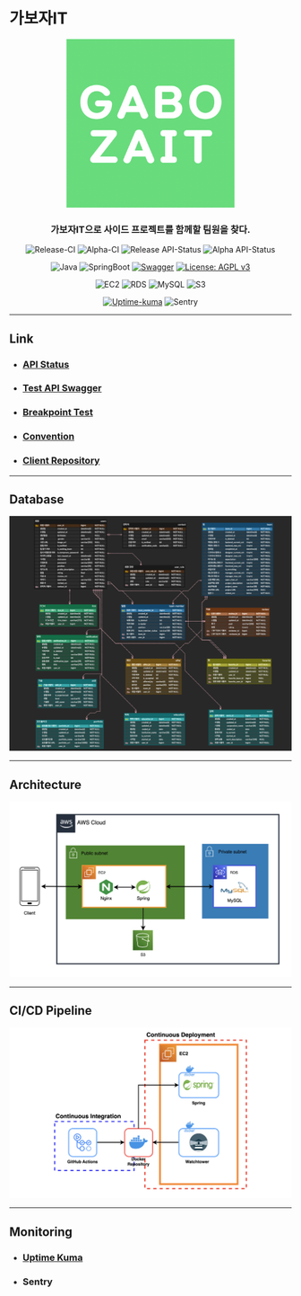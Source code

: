 # 가보자IT

<div align="center">

<img src="docs/img/gabojait-logo.png" alt="gabojait-logo.png" width=300 height=300>

### 가보자IT으로 사이드 프로젝트를 함께할 팀원을 찾다.

![Release-CI](https://img.shields.io/endpoint.svg?url=https%3A%2F%2Factions-badge.atrox.dev%2Fgabojait%2Fgabojait-spring%2Fbadge%3Fref%3Dmaster%26token%3D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&style=flat&label=Release-CI&logo=GitHub-Actions)
![Alpha-CI](https://img.shields.io/endpoint.svg?url=https%3A%2F%2Factions-badge.atrox.dev%2Fgabojait%2Fgabojait-spring%2Fbadge%3Fref%3Ddevelop%26token%3D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&style=flat&label=Alpha-CI&logo=GitHub-Actions)
![Release API-Status](https://uptime.nogamsung.com/api/badge/3/status?label=Release%20API%20Status&style=flat)
![Alpha API-Status](https://uptime.nogamsung.com/api/badge/2/status?label=Alpha%20API%20Status&style=flat)

![Java](https://img.shields.io/badge/Java-11.0.11-6db33f?style=flat)
![SpringBoot](https://img.shields.io/badge/Spring_Boot-2.6.6-6DB33F?logo=Spring-Boot&style=flat)
[![Swagger](https://img.shields.io/badge/Swagger-4E4E4E?logo=Swagger&style=flat)](https://gabojait-dev.nogamsung.com/api/v1/docs/swagger-ui/index.html)
[![License: AGPL v3](https://img.shields.io/badge/License-AGPL_v3-blue.svg)](LICENSE)

![EC2](https://img.shields.io/badge/EC2-t2.micro-FF9900?logo=amazonec2&style=flat)
![RDS](https://img.shields.io/badge/RDS-db.t3.micro-527FFF?logo=amazonrds&style=flat)
![MySQL](https://img.shields.io/badge/MySQL-8.0.33-4479A1?logo=mysql&style=flat)
![S3](https://img.shields.io/badge/S3-4E4E4E?logo=Amazon-S3&style=flat)

[![Uptime-kuma](https://img.shields.io/badge/Uptime%20Kuma-4E4E4E?logo=uptimekuma&style=flat)](https://uptime-kuma.nogamsung.com/status/gabojait)
![Sentry](https://img.shields.io/badge/Sentry-362D59?logo=sentry&style=flat)

</div>

---

## Link

- ### [API Status](https://uptime-kuma.nogamsung.com/status/gabojait)
- ### [Test API Swagger](https://gabojait-dev.nogamsung.com/api/v1/docs/swagger-ui/index.html)
- ### [Breakpoint Test](docs/breakpoint-test.md)
- ### [Convention](docs/convention.md)
- ### [Client Repository](https://github.com/gabojait/gabojait-react-native)

---

## Database 

![Database Diagram](docs/img/database-diagram.png)

---

## Architecture

![Architecture Diagram](docs/img/architecture-diagram.png)

---

## CI/CD Pipeline

![CI/CD Pipeline Diagram](docs/img/cicd-pipeline-diagram.png)

---

## Monitoring

- ### [Uptime Kuma](https://uptime-kuma.nogamsung.com/status/gabojait)
- ### Sentry
